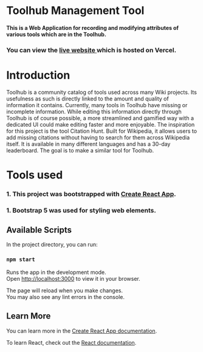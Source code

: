 # Toolhub Management Tool

#### This is a Web Application for recording and modifying attributes of various tools which are in the Toolhub.

### You can view the [live website ](https://example.com) which is hosted on Vercel.

# Introduction

Toolhub is a community catalog of tools used across many Wiki projects. Its usefulness as such is directly linked to the amount
and quality of information it contains. Currently, many tools in Toolhub have missing or incomplete information. While editing this
information directly through Toolhub is of course possible, a more streamlined and gamified way with a dedicated UI could make
editing faster and more enjoyable.
The inspiration for this project is the tool Citation Hunt. Built for Wikipedia, it allows users to add missing citations without having
to search for them across Wikipedia itself. It is available in many different languages and has a 30-day leaderboard. The goal
is to make a similar tool for Toolhub.

# Tools used

### 1. This project was bootstrapped with [Create React App](https://github.com/facebook/create-react-app).

### 1. Bootstrap 5 was used for styling web elements.

## Available Scripts

In the project directory, you can run:

### `npm start`

Runs the app in the development mode.\
Open [http://localhost:3000](http://localhost:3000) to view it in your browser.

The page will reload when you make changes.\
You may also see any lint errors in the console.

## Learn More

You can learn more in the [Create React App documentation](https://facebook.github.io/create-react-app/docs/getting-started).

To learn React, check out the [React documentation](https://reactjs.org/).
